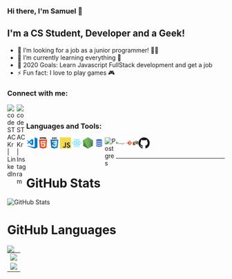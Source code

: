 ### Hi there, I'm Samuel 👋

## I'm a CS Student, Developer and a Geek!

- 🔭 I’m looking for a job as a junior programmer! 👨‍💻
- 🧠 I’m currently learning everything 🤣
- 🥇 2020 Goals: Learn Javascript FullStack development and get a job
- ⚡ Fun fact: I love to play games 🎮


### Connect with me:

[<img align="left" alt="codeSTACKr | LinkedIn" width="22px" src="https://cdn.jsdelivr.net/npm/simple-icons@v3/icons/linkedin.svg" />][linkedin]
[<img align="left" alt="codeSTACKr | Instagram" width="22px" src="https://cdn.jsdelivr.net/npm/simple-icons@v3/icons/instagram.svg" />][instagram]

<br />

### Languages and Tools:

<img align="left" alt="Visual Studio Code" width="26px" src="https://raw.githubusercontent.com/github/explore/80688e429a7d4ef2fca1e82350fe8e3517d3494d/topics/visual-studio-code/visual-studio-code.png" />
<img align="left" alt="HTML5" width="26px" src="https://raw.githubusercontent.com/github/explore/80688e429a7d4ef2fca1e82350fe8e3517d3494d/topics/html/html.png" />
<img align="left" alt="CSS3" width="26px" src="https://raw.githubusercontent.com/github/explore/80688e429a7d4ef2fca1e82350fe8e3517d3494d/topics/css/css.png" />
<img align="left" alt="JavaScript" width="26px" src="https://raw.githubusercontent.com/github/explore/80688e429a7d4ef2fca1e82350fe8e3517d3494d/topics/javascript/javascript.png" />
<img align="left" alt="React" width="26px" src="https://raw.githubusercontent.com/github/explore/80688e429a7d4ef2fca1e82350fe8e3517d3494d/topics/react/react.png" />
<img align="left" alt="Node.js" width="26px" src="https://raw.githubusercontent.com/github/explore/80688e429a7d4ef2fca1e82350fe8e3517d3494d/topics/nodejs/nodejs.png" />
<img align="left" alt="SQL" width="26px" src="https://raw.githubusercontent.com/github/explore/80688e429a7d4ef2fca1e82350fe8e3517d3494d/topics/sql/sql.png" />
<img align="left" alt="Postgres" width="26px" src="https://simpleicons.org/icons/postgresql.svg" />
<img align="left" alt="MongoDB" width="26px" src="https://raw.githubusercontent.com/github/explore/80688e429a7d4ef2fca1e82350fe8e3517d3494d/topics/mongodb/mongodb.png" />
<img align="left" alt="Git" width="26px" src="https://raw.githubusercontent.com/github/explore/80688e429a7d4ef2fca1e82350fe8e3517d3494d/topics/git/git.png" />
<img align="left" alt="GitHub" width="26px" src="https://raw.githubusercontent.com/github/explore/78df643247d429f6cc873026c0622819ad797942/topics/github/github.png" />

<br />
<br />

---
<h1>GitHub Stats</h1>
<p><img src="https://github-readme-stats.vercel.app/api?username=samuel-neves&amp;show_icons=true" alt="GitHub Stats"></p>

<h1>GitHub Languages</h1>
<p><img align="left" src="https://github-readme-stats.vercel.app/api/top-langs/?username=samuel-neves&layout=compact&hide=html" /></p>

<table>
  <tr>
    <td>
      <a href="https://github-readme-stats.vercel.app/api?username=samuel-neves&show_icons=true">
        <img align="left" src="https://github-readme-stats.vercel.app/api?username=samuel-neves&show_icons=true" />
      </a>
    </td>
  </tr>
  <tr>
    <td>
      <a href="https://github-readme-stats.vercel.app/api/top-langs/?username=samuel-neves&hide=html">
        <img align="left" src="https://github-readme-stats.vercel.app/api/top-langs/?username=samuel-neves&layout=compact&hide=html" />
      </a>
    </td>
  </tr>
</table>

[instagram]: https://www.instagram.com/samuel212584
[linkedin]: https://www.linkedin.com/in/samuel-neves-42b647184/
